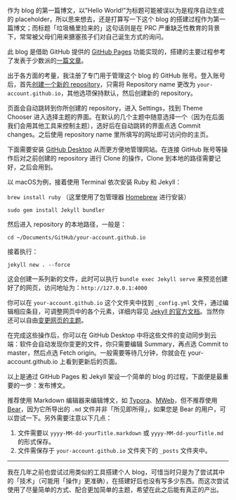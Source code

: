 作为 blog 的第一篇博文，以”Hello World!”为标题可能被误以为是程序自动生成的 placeholder，所以思来想去，还是打算写一下这个 blog 的搭建过程作为第一篇博文；而标题「垃圾桶里捡来的」这句话则是在 PRC 严重缺乏性教育的背景下，常常被父母们用来搪塞孩子们对自己诞生方式的询问。

此 blog 是借助 GitHub 提供的 [GitHub Pages](https://pages.github.com/) 功能实现的，搭建的主要过程参考了发表于少数派的[一篇文章](https://sspai.com/post/54608)。

出于各方面的考量，我注册了专门用于管理这个 blog 的 GitHub 账号。登入账号后，首先[创建一个新的 repository](https://docs.github.com/en/github/creating-cloning-and-archiving-repositories/creating-a-new-repository)，只需将 Repository name 更改为 `your-account.github.io`，其他选项保持默认，然后创建新的 repository。

页面会自动跳转到你所创建的 repository，进入 Settings，找到 Theme Chooser 进入选择主题的界面。在默认的几个主题中随意选择一个（因为在后面我们会用其他工具来控制主题），选好后在自动跳转的界面点选 Commit changes。之后使用 repository name 里所填写的网址即可访问你的主页。

下面需要安装 [GitHub Desktop](https://desktop.github.com/) 从而更方便地管理网站。在连接 GitHub 账号等操作后对之前创建的 repository 进行 Clone 的操作，Clone 到本地的路径需要记好，之后会用到。

以 macOS为例，接着使用 Terminal 依次安装 Ruby 和 Jekyll：

`brew install ruby` （这里使用了包管理器 [Homebrew](https://brew.sh/) 进行安装）

`sudo gem install Jekyll bundler`

然后进入 repository 的本地路径，一般是：

`cd ~/Documents/GitHub/your-account.github.io`

接着执行：

`jekyll new . --force` 

这会创建一系列新的文件，此时可以执行 `bundle exec Jekyll serve` 来预览创建好了的网页，访问地址为：`http://127.0.0.1:4000`

你可以在 `your-account.github.io` 这个文件夹中找到 `_config.yml` 文件，通过编辑相应条目，可调整网页中的各个元素，详细内容见 [Jekyll 的官方文档](https://jekyllrb.com/docs/configuration/)。当然你还可以自由[变更网页的主题](https://jekyllrb.com/docs/themes/)。

在完成这些操作后，你可以在 GitHub Desktop 中将这些文件的变动同步到云端：软件会自动发现你变更的文件，你只需要编辑 Summary，再点选 Commit to master，然后点选 Fetch origin。一般需要等待几分钟，你就会在 your-account.github.io 上看到更新后的页面。

以上是通过 GitHub Pages 和 Jekyll 架设一个简单的 blog 的过程，下面便是最重要的一步：发布博文。

推荐使用 Markdown 编辑器来编辑博文，如 [Typora](https://typora.io/)、[MWeb](https://www.mweb.im/)，但不推荐使用 [Bear](https://bear.app)，因为它所导出的 `.md` 文件并非「所见即所得」，如果您是 Bear 的用户，可以尝试一下。另外需要注意以下几点：

1. 文件需要以 `yyyy-MM-dd-yourTitle.markdown` 或 `yyyy-MM-dd-yourTitle.md` 的形式保存。
2. 文件需保存于 `your-account.github.io` 文件夹下的 `_posts` 文件夹中。

- - - -


我在几年之前也尝试过用类似的工具搭建个人 blog，可惜当时只是为了尝试其中的「技术」（可能用「操作」更准确），在搭建好后也没有写多少东西。而这次尝试使用了尽量简单的方式、配合更加简单的主题，希望在此之后能有真正的产出。

